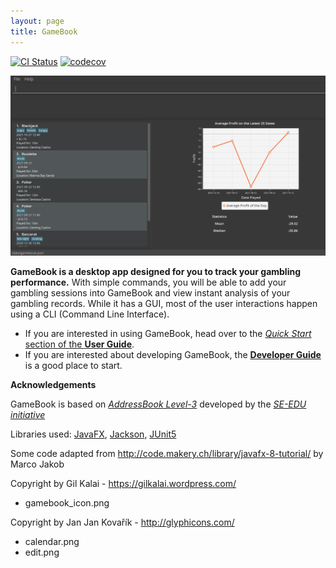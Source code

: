```yaml
---
layout: page
title: GameBook
---
```


[![CI Status](https://github.com/se-edu/addressbook-level3/workflows/Java%20CI/badge.svg)](https://github.com/se-edu/addressbook-level3/actions)
[![codecov](https://codecov.io/gh/se-edu/addressbook-level3/branch/master/graph/badge.svg)](https://codecov.io/gh/se-edu/addressbook-level3)

![Ui](images/Ui.png)

**GameBook is a desktop app designed for you to track your gambling performance.**
With simple commands, you will be able to add your gambling sessions into GameBook and view instant analysis of your gambling records.
While it has a GUI, most of the user interactions happen using a CLI (Command Line Interface).

* If you are interested in using GameBook, head over to the [_Quick Start_ section of the **User Guide**](UserGuide.html#quick-start).
* If you are interested about developing GameBook, the [**Developer Guide**](DeveloperGuide.html) is a good place to start.


**Acknowledgements**

GameBook is based on [_AddressBook Level-3_](https://github.com/se-edu/addressbook-level3) developed by the [_SE-EDU initiative_](https://se-education.org/)

Libraries used: [JavaFX](https://openjfx.io/), [Jackson](https://github.com/FasterXML/jackson), [JUnit5](https://github.com/junit-team/junit5)

Some code adapted from http://code.makery.ch/library/javafx-8-tutorial/ by Marco Jakob

Copyright by Gil Kalai - https://gilkalai.wordpress.com/
- gamebook_icon.png

Copyright by Jan Jan Kovařík - http://glyphicons.com/
- calendar.png
- edit.png
